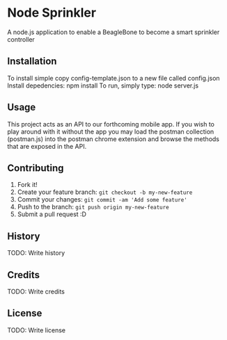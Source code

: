 # Node Sprinkler

A node.js application to enable a BeagleBone to become a smart sprinkler controller

## Installation

To install simple copy config-template.json to a new file called config.json
Install depedencies: npm install
To run, simply type: node server.js

## Usage

This project acts as an API to our forthcoming mobile app.  If you wish to play around with it without the app you may load the postman collection (postman.js) into the postman chrome extension and browse the methods that are exposed in the API.

## Contributing

1. Fork it!
2. Create your feature branch: `git checkout -b my-new-feature`
3. Commit your changes: `git commit -am 'Add some feature'`
4. Push to the branch: `git push origin my-new-feature`
5. Submit a pull request :D

## History

TODO: Write history

## Credits

TODO: Write credits

## License

TODO: Write license